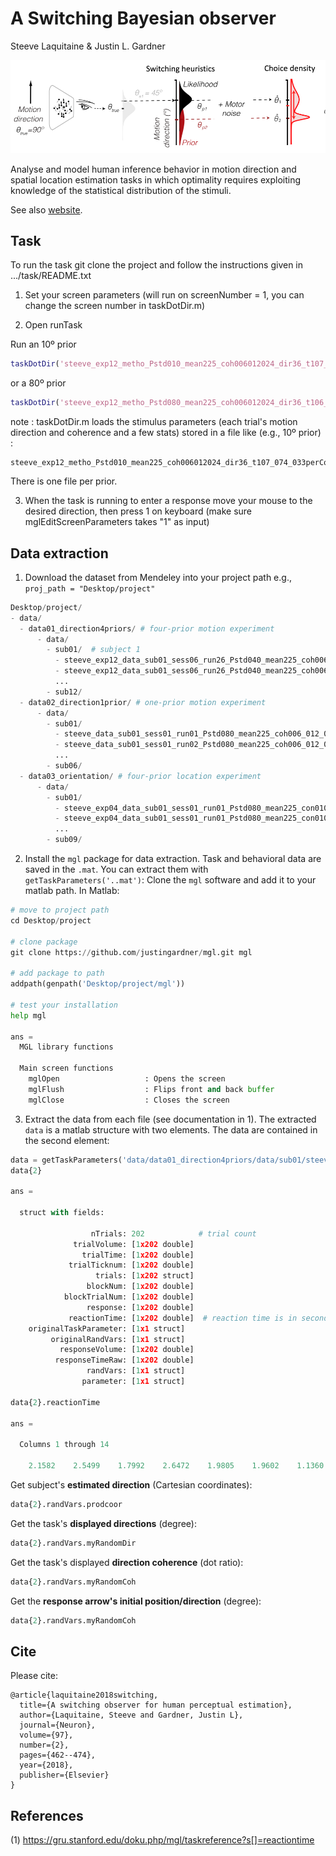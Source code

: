 # A Switching Bayesian observer

Steeve Laquitaine & Justin L. Gardner

<p align="center">
	<img src="assets/switching_observer.png" width="800">
</p>

Analyse and model human inference behavior in motion direction and spatial location estimation tasks in which optimality requires exploiting knowledge of the statistical distribution of the stimuli.

See also [website](http://steevelaquitaine.github.io/projInference/).

## Task

To run the task git clone the project and follow the instructions given in .../task/README.txt

1. Set your screen parameters (will run on screenNumber = 1, you can change the screen number in taskDotDir.m)

2. Open runTask
	
Run an  10º prior

```matlab
taskDotDir('steeve_exp12_metho_Pstd010_mean225_coh006012024_dir36_t107_073_033perCoh_130217')
```

or a 80º prior

```matlab
taskDotDir('steeve_exp12_metho_Pstd080_mean225_coh006012024_dir36_t106_075_034perCoh_130217')%dropped frames: 0.00 %done
```

note : taskDotDir.m loads the stimulus parameters (each trial's motion direction and coherence and a few stats) stored in a file like (e.g., 10º prior) :

```
steeve_exp12_metho_Pstd010_mean225_coh006012024_dir36_t107_074_033perCoh_controlRndInitPosSymPrior_131224.mat
```

There is one file per prior.

3. When the task is running to enter a response move your mouse to the desired direction, then press 1 on keyboard (make sure mglEditScreenParameters takes "1" as input)


## Data extraction

1. Download the dataset from Mendeley into your project path e.g., `proj_path = "Desktop/project"`

```python
Desktop/project/
- data/
  - data01_direction4priors/ # four-prior motion experiment
      - data/
        - sub01/  # subject 1
          - steeve_exp12_data_sub01_sess06_run26_Pstd040_mean225_coh006_012_024_dir36_randInitPosSymPrior80_140106.mat # task & behavioral data
          - steeve_exp12_data_sub01_sess06_run26_Pstd040_mean225_coh006_012_024_dir36_randInitPosSymPrior80_140106.edf # eye tracking data
          ...
        - sub12/
  - data02_direction1prior/ # one-prior motion experiment
      - data/
        - sub01/
          - steeve_data_sub01_sess01_run01_Pstd080_mean225_coh006_012_024_dir36_170704.mat
          - steeve_data_sub01_sess01_run02_Pstd080_mean225_coh006_012_024_dir36_170704.edf
          ...
        - sub06/
  - data03_orientation/ # four-prior location experiment
      - data/
        - sub01/
          - steeve_exp04_data_sub01_sess01_run01_Pstd080_mean225_con010_0156_1_loc36perCon_151208.mat 
          - steeve_exp04_data_sub01_sess01_run01_Pstd080_mean225_con010_0156_1_loc36perCon_151208.edf
          ...
        - sub09/  
```

2. Install the `mgl` package for data extraction. Task and behavioral data are saved in the `.mat`. You can extract them with `getTaskParameters('..mat')`:
Clone the `mgl` software and add it to your matlab path. In Matlab:

```python
# move to project path
cd Desktop/project

# clone package
git clone https://github.com/justingardner/mgl.git mgl

# add package to path
addpath(genpath('Desktop/project/mgl'))

# test your installation
help mgl

ans = 
  MGL library functions

  Main screen functions
    mglOpen                   : Opens the screen
    mglFlush                  : Flips front and back buffer
    mglClose                  : Closes the screen
```

3. Extract the data from each file (see documentation in 1). The extracted `data` is a matlab structure with two elements. The data 
are contained in the second element:

```python
data = getTaskParameters('data/data01_direction4priors/data/sub01/steeve_exp12_data_sub01_sess06_run26_Pstd040_mean225_coh006_012_024_dir36_randInitPosSymPrior80_140106.mat')
data{2}

ans = 

  struct with fields:

                  nTrials: 202            # trial count
              trialVolume: [1x202 double]
                trialTime: [1x202 double]
             trialTicknum: [1x202 double]
                   trials: [1x202 struct]
                 blockNum: [1x202 double]
            blockTrialNum: [1x202 double]
                 response: [1x202 double]
             reactionTime: [1x202 double]  # reaction time is in seconds relative to the trial segment start 
    originalTaskParameter: [1x1 struct]
         originalRandVars: [1x1 struct]
           responseVolume: [1x202 double]
          responseTimeRaw: [1x202 double]
                 randVars: [1x1 struct]
                parameter: [1x1 struct]

data{2}.reactionTime    

ans =

  Columns 1 through 14

    2.1582    2.5499    1.7992    2.6472    1.9805    1.9602    1.1360    1.9403
```

Get subject's **estimated direction** (Cartesian coordinates):

```python
data{2}.randVars.prodcoor
```

Get the task's **displayed directions** (degree):

```python
data{2}.randVars.myRandomDir
```

Get the task's displayed **direction coherence** (dot ratio):

```python
data{2}.randVars.myRandomCoh
```

Get the **response arrow's initial position/direction** (degree):

```python
data{2}.randVars.myRandomCoh
```


## Cite

Please cite:

```
@article{laquitaine2018switching,
  title={A switching observer for human perceptual estimation},
  author={Laquitaine, Steeve and Gardner, Justin L},
  journal={Neuron},
  volume={97},
  number={2},
  pages={462--474},
  year={2018},
  publisher={Elsevier}
}
```

## References

(1) https://gru.stanford.edu/doku.php/mgl/taskreference?s[]=reactiontime

